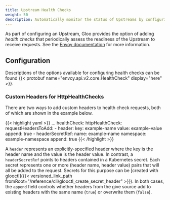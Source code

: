 ```yaml
---
title: Upstream Health Checks
weight: 50
description: Automatically monitor the status of Upstreams by configuring health checks for them
---
```


As part of configuring an Upstream, Gloo provides the option of adding *health checks* that periodically assess the readiness of the Upstream to receive requests. See the [Envoy documentation](https://www.envoyproxy.io/docs/envoy/v1.14.1/intro/arch_overview/upstream/health_checking#arch-overview-health-checking) for more information. 

## Configuration

Descriptions of the options available for configuring health checks can be found {{< protobuf name="envoy.api.v2.core.HealthCheck" display="here" >}}.

### Custom Headers for HttpHealthChecks

There are two ways to add custom headers to health check requests, both of which are shown in the example below.

{{< highlight yaml >}}
...
  healthCheck:
    httpHealthCheck:
      requestHeadersToAdd:
        - header:
            key: example-name
            value: example-value
          append: true
        - headerSecretRef:
            name: example-name
            namespace: example-namespace
          append: true
{{< /highlight >}}

A `header` represents an explicitly-specified header where the key is the header name and the value is the header value. In contrast, a `headerSecretRef` points to headers contained in a Kubernetes secret. Each secret represents one or more (header name, header value) pairs that will all be added to the request. Secrets for this purpose can be [created with glooctl]({{< versioned_link_path fromRoot="/reference/cli/glooctl_create_secret_header" >}}). In both cases, the `append` field controls whether headers from the give source add to existing headers with the same name (`true`) or overwrite them (`false`).
